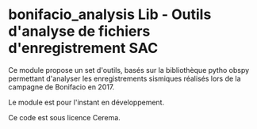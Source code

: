 bonifacio_analysis Lib - Outils d'analyse de fichiers d'enregistrement SAC
========================================================

Ce module propose un set d'outils, basés sur la bibliothèque pytho obspy
permettant d'analyser les enregistrements sismiques réalisés lors de
la campagne de Bonifacio en 2017.

Le module est pour l'instant en développement.

Ce code est sous licence Cerema.